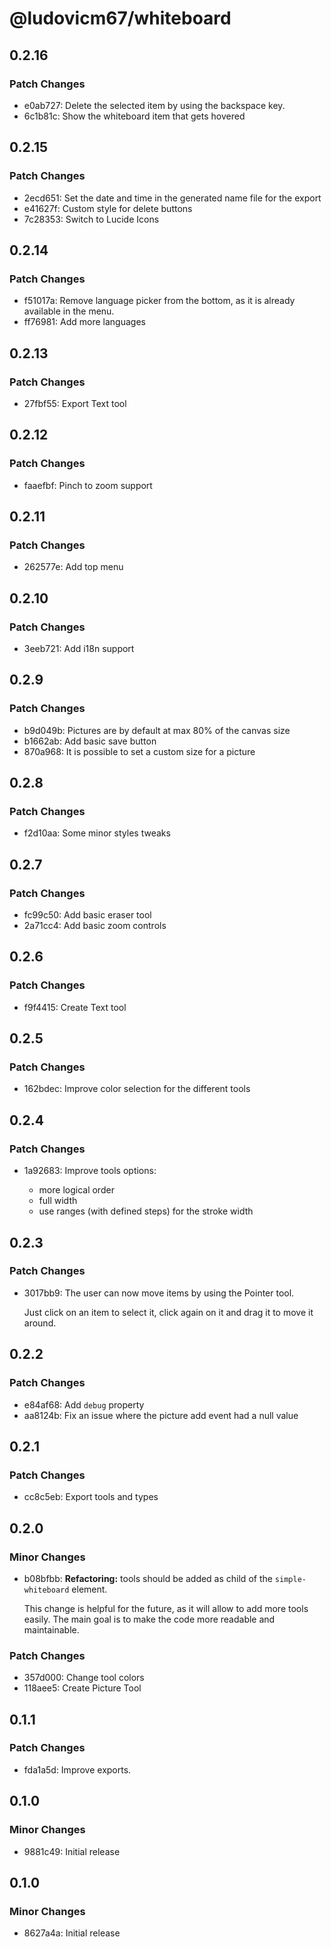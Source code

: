 # @ludovicm67/whiteboard

## 0.2.16

### Patch Changes

- e0ab727: Delete the selected item by using the backspace key.
- 6c1b81c: Show the whiteboard item that gets hovered

## 0.2.15

### Patch Changes

- 2ecd651: Set the date and time in the generated name file for the export
- e41627f: Custom style for delete buttons
- 7c28353: Switch to Lucide Icons

## 0.2.14

### Patch Changes

- f51017a: Remove language picker from the bottom, as it is already available in the menu.
- ff76981: Add more languages

## 0.2.13

### Patch Changes

- 27fbf55: Export Text tool

## 0.2.12

### Patch Changes

- faaefbf: Pinch to zoom support

## 0.2.11

### Patch Changes

- 262577e: Add top menu

## 0.2.10

### Patch Changes

- 3eeb721: Add i18n support

## 0.2.9

### Patch Changes

- b9d049b: Pictures are by default at max 80% of the canvas size
- b1662ab: Add basic save button
- 870a968: It is possible to set a custom size for a picture

## 0.2.8

### Patch Changes

- f2d10aa: Some minor styles tweaks

## 0.2.7

### Patch Changes

- fc99c50: Add basic eraser tool
- 2a71cc4: Add basic zoom controls

## 0.2.6

### Patch Changes

- f9f4415: Create Text tool

## 0.2.5

### Patch Changes

- 162bdec: Improve color selection for the different tools

## 0.2.4

### Patch Changes

- 1a92683: Improve tools options:

  - more logical order
  - full width
  - use ranges (with defined steps) for the stroke width

## 0.2.3

### Patch Changes

- 3017bb9: The user can now move items by using the Pointer tool.

  Just click on an item to select it, click again on it and drag it to move it around.

## 0.2.2

### Patch Changes

- e84af68: Add `debug` property
- aa8124b: Fix an issue where the picture add event had a null value

## 0.2.1

### Patch Changes

- cc8c5eb: Export tools and types

## 0.2.0

### Minor Changes

- b08bfbb: **Refactoring:** tools should be added as child of the `simple-whiteboard` element.

  This change is helpful for the future, as it will allow to add more tools easily.
  The main goal is to make the code more readable and maintainable.

### Patch Changes

- 357d000: Change tool colors
- 118aee5: Create Picture Tool

## 0.1.1

### Patch Changes

- fda1a5d: Improve exports.

## 0.1.0

### Minor Changes

- 9881c49: Initial release

## 0.1.0

### Minor Changes

- 8627a4a: Initial release
